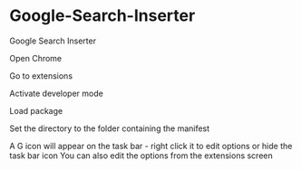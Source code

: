 # Google-Search-Inserter
Google Search Inserter

Open Chrome

Go to extensions

Activate developer mode

Load package

Set the directory to the folder containing the manifest




A G icon will appear on the task bar - right click it to edit options or hide the task bar icon
You can also edit the options from the extensions screen
